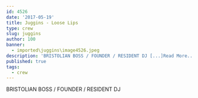 ```yaml
---
id: 4526
date: '2017-05-19'
title: Juggins - Loose Lips
type: crew
slug: juggins
author: 100
banner:
  - imported\juggins\image4526.jpeg
description: 'BRISTOLIAN BOSS / FOUNDER / RESIDENT DJ [...]Read More...'
published: true
tags:
  - crew
---
```

BRISTOLIAN BOSS / FOUNDER / RESIDENT DJ